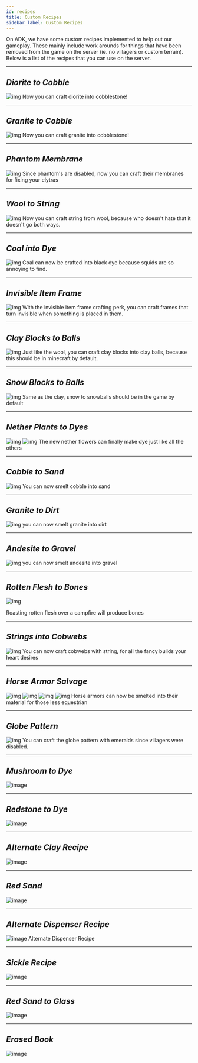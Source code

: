 ```yaml
---
id: recipes
title: Custom Recipes
sidebar_label: Custom Recipes
---
```

On ADK, we have some custom recipes implemented to help out our gameplay. These mainly include work arounds for things that have been removed from the game on the server (ie. no villagers or custom terrain). Below is a list of the recipes that you can use on the server.

---
## _Diorite to Cobble_
![img](images/recipe2.PNG)
Now you can craft diorite into cobblestone!

---
## _Granite to Cobble_
![img](images/recipe3.PNG)
Now you can craft granite into cobblestone!


---
## _Phantom Membrane_
![img](images/recipe4.PNG)
Since phantom's are disabled, now you can craft their membranes for fixing your elytras

---
## _Wool to String_
![img](images/recipe5.PNG)
Now you can craft string from wool, because who doesn't hate that it doesn't go both ways.

---
## _Coal into Dye_
![img](images/recipe6.PNG)
Coal can now be crafted into black dye because squids are so annoying to find.

---
## _Invisible Item Frame_
![img](images/recipe7.PNG)
With the invisible item frame crafting perk, you can craft frames that turn invisible when something is placed in them.

---
## _Clay Blocks to Balls_
![img](images/recipe8.PNG)
Just like the wool, you can craft clay blocks into clay balls, because this should be in minecraft by default.

---
## _Snow Blocks to Balls_
![img](images/recipe9.PNG)
Same as the clay, snow to snowballs should be in the game by default

---
## _Nether Plants to Dyes_
![img](images/recipe10.PNG)
![img](images/recipe11.PNG)
The new nether flowers can finally make dye just like all the others

---
## _Cobble to Sand_
![img](images/recipe12.PNG)
You can now smelt cobble into sand

---
## _Granite to Dirt_
![img](images/recipe13.PNG)
you can now smelt granite into dirt

---
## _Andesite to Gravel_
![img](images/recipe14.PNG)
you can now smelt andesite into gravel

---
## _Rotten Flesh to Bones_
![img](images/recipe15.PNG)

Roasting rotten flesh over a campfire will produce bones

---
## _Strings into Cobwebs_
![img](images/recipe16.PNG)
You can now craft cobwebs with string, for all the fancy builds your heart desires

---
## _Horse Armor Salvage_
![img](images/recipe17.PNG)
![img](images/recipe18.PNG) 
![img](images/recipe19.PNG)
![img](images/recipe20.PNG)
Horse armors can now be smelted into their material for those less equestrian 


---
## _Globe Pattern_
![img](images/recipe21.PNG)
You can craft the globe pattern with emeralds since villagers were disabled.

---
## _Mushroom to Dye_
![image](https://user-images.githubusercontent.com/71091547/113226561-83c15a00-925e-11eb-9f47-a0ade33b6233.png)

---
## _Redstone to Dye_
![image](https://user-images.githubusercontent.com/71091547/113226573-891ea480-925e-11eb-8a12-297228d70593.png)

---
## _Alternate Clay Recipe_
![image](https://user-images.githubusercontent.com/71091547/115795288-a6e2b380-a39d-11eb-975d-be1ddf5d95b6.png)

---
## _Red Sand_
![image](https://user-images.githubusercontent.com/71091547/115795293-aba76780-a39d-11eb-9952-9e5198cc727b.png)

---
## _Alternate Dispenser Recipe_
![image](https://user-images.githubusercontent.com/71091547/115795306-b3670c00-a39d-11eb-9f25-0d87b8e7c500.png)
Alternate Dispenser Recipe

---
## _Sickle Recipe_
![image](https://user-images.githubusercontent.com/71091547/115795326-b8c45680-a39d-11eb-9d2a-c84cd304bb1c.png)

---
## _Red Sand to Glass_
![image](https://media.discordapp.net/attachments/811390073617645578/848698992976199700/unknown.png)

---
## _Erased Book_
![image](https://cdn.discordapp.com/attachments/811390073617645578/849109366677176370/unknown.png)

